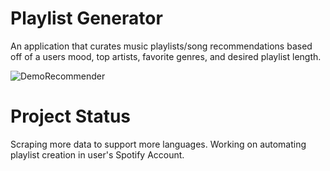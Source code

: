 # Playlist Generator
An application that curates music playlists/song recommendations based off of a users mood, top artists, favorite genres, and desired playlist length.

![DemoRecommender](https://user-images.githubusercontent.com/48113975/91646333-f42fa080-ea1b-11ea-9ccd-7340af72149f.gif)

# Project Status
Scraping more data to support more languages. Working on automating playlist creation in user's Spotify Account.
